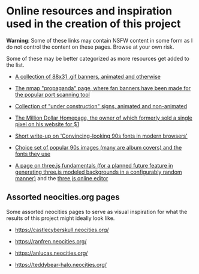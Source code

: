 # Online resources and inspiration used in the creation of this project

**Warning**: Some of these links may contain NSFW content in some form as I do not control the content on these pages. Browse at your own risk.

Some of these may be better categorized as more resources get added to the list.

- [A collection of 88x31 .gif banners, animated and otherwise](https://cyber.dabamos.de/88x31/index.html)

- [The nmap "propaganda" page, where fan banners have been made for the popular port scanning tool](https://nmap.org/nmap_propaganda.html)

- [Collection of "under construction" signs, animated and non-animated](http://textfiles.com/underconstruction/)

- [The Million Dollar Homepage, the owner of which formerly sold a single pixel on his website for $1](http://www.milliondollarhomepage.com/)

- [Short write-up on 'Convincing-looking 90s fonts in modern browsers'](https://www.vistaserv.net/blog/90s-fonts-modern-browsers)

- [Choice set of popular 90s images (many are album covers) and the fonts they use](https://fontsinuse.com/tags/400/1990s)

- [A page on three.js fundamentals (for a planned future feature in generating three.js modeled backgrounds in a configurably random manner)](https://threejsfundamentals.org/threejs/lessons/threejs-fundamentals.html) and the [three.js online editor](https://threejs.org/editor/)

## Assorted neocities.org pages

Some assorted neocities pages to serve as visual inspiration for what the results of this project might ideally look like.

- https://castlecyberskull.neocities.org/

- https://ranfren.neocities.org/

- https://anlucas.neocities.org/

- https://teddybear-halo.neocities.org/

